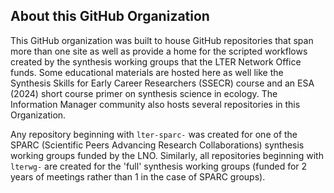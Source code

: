 ## About this GitHub Organization

This GitHub organization was built to house GitHub repositories that span more than one site as well as provide a home for the scripted workflows created by the synthesis working groups that the LTER Network Office funds. Some educational materials are hosted here as well like the Synthesis Skills for Early Career Researchers (SSECR) course and an ESA (2024) short course primer on synthesis science in ecology. The Information Manager community also hosts several repositories in this Organization.

Any repository beginning with `lter-sparc-` was created for one of the SPARC (Scientific Peers Advancing Research Collaborations) synthesis working groups funded by the LNO. Similarly, all repositories beginning with `lterwg-` are created for the 'full' synthesis working groups (funded for 2 years of meetings rather than 1 in the case of SPARC groups).
